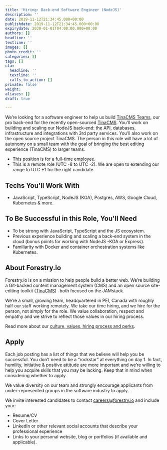 ```yaml
---
title: 'Hiring: Back-end Software Engineer (NodeJS)'
description: ''
date: 2019-11-12T21:34:45.000+00:00
publishdate: 2019-11-12T21:34:45.000+00:00
expirydate: 2030-01-01T04:00:00.000+00:00
authors: []
headline: ''
textline: ''
images: []
photo_credit: ''
categories: []
tags: []
cta:
  headline: ''
  textline: ''
  calls_to_action: []
private: false
weight: 
aliases: []
draft: true

---
```

We’re looking for a software engineer to help us build [TinaCMS Teams](https://tinacms.org/teams "TinaCMS Teams"), our pro back-end for the recently open-sourced [TinaCMS](https://tinacms.org "TinaCMS"). You’ll work on building and scaling our NodeJS back-end: the API, databases, infrastructure and integrations with 3rd party services. You’ll also work on the open source project TinaCMS. The person in this role will have a lot of autonomy on a small team with the goal of bringing the best editing experience (TinaCMS) to larger teams.

* This position is for a full-time employee.
* This is a remote role (UTC -8 to UTC -2). We are open to extending our range to UTC +1 for the right candidate.

## Techs You'll Work With

* JavaScript, TypeScript, NodeJS (KOA), Postgres, AWS, Google Cloud, Kubernetes & more.

## To Be Successful in this Role, You'll Need

* To be strong with JavaScript, TypeScript and the JS ecosystem.
* Previous experience building and scaling a back-end system in the cloud (bonus points for working with NodeJS -KOA or Express).
* Familiarity with Docker and container orchestration systems like Kubernetes.

## About Forestry.io

Forestry.io is on a mission to help people build a better web. We’re building a Git-backed content management system (CMS) and an open source site-editing toolkit ([TinaCMS](https://tinacms.org "TinaCMS")) -both focused on the JAMstack.

We’re a small, growing team, headquartered in PEI, Canada with roughly half our staff working remotely. We take our time hiring, and we hire for the person, not simply for the role. We value collaboration, respect and empathy and we strive to reflect those values in our hiring process.

Read more about our [culture, values, hiring process and perks](https://forestry.io/careers).

## Apply

Each job posting has a list of things that we believe will help you be successful. You don’t need to be a “rockstar” at everything on day 1. In fact, humility, initiative & positive attitude are more important and we’re willing to help you acquire skills that you may be lacking. Keep that in mind when considering whether to apply.

We value diversity on our team and strongly encourage applicants from under-represented groups in the software industry to apply.

We invite interested candidates to contact [careers@forestry.io](mailto:careers@forestry.io) and include your:

* Resume/CV
* Cover Letter
* LinkedIn or other relevant social accounts that describe your professional experience
* Links to your personal website, blog or portfolios (if available and applicable).